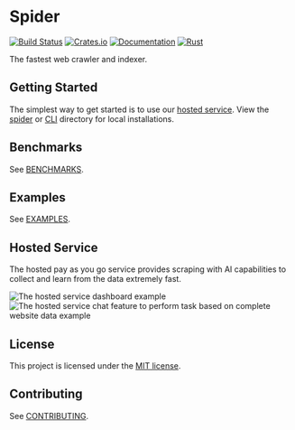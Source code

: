 # Spider

[![Build Status](https://github.com/madeindjs/spider/actions/workflows/rust.yml/badge.svg)](https://github.com/madeindjs/spider/actions)
[![Crates.io](https://img.shields.io/crates/v/spider.svg)](https://crates.io/crates/spider)
[![Documentation](https://docs.rs/spider/badge.svg)](https://docs.rs/spider)
[![Rust](https://img.shields.io/badge/rust-1.56.1%2B-blue.svg?maxAge=3600)](https://github.com/madeindjs/spider)

The fastest web crawler and indexer.

## Getting Started

The simplest way to get started is to use our [hosted service](https://spiderwebai.xyz). View the [spider](./spider/README.md) or [CLI](./spider_cli/README.md) directory for local installations.

## Benchmarks

See [BENCHMARKS](./benches/BENCHMARKS.md).

## Examples

See [EXAMPLES](./examples/).

## Hosted Service 

The hosted pay as you go service provides scraping with AI capabilities to collect and learn from the data extremely fast.

![The hosted service dashboard example](https://github.com/spider-rs/spiderwebai-help/raw/main/dashboard-resources.png)
![The hosted service chat feature to perform task based on complete website data example](https://github.com/spider-rs/spiderwebai-help/raw/main/ai-example.png)

## License

This project is licensed under the [MIT license].

[MIT license]: https://github.com/spider-rs/spider/blob/master/LICENSE

## Contributing

See [CONTRIBUTING](CONTRIBUTING.md).
